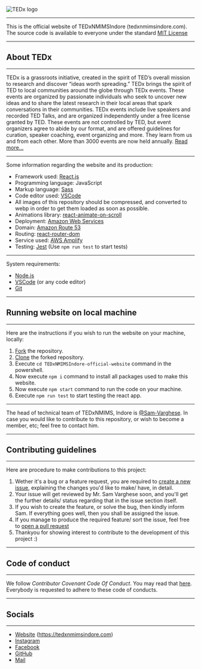 ![TEDx logo](%PUBLIC%/../public/images/tedxLogo.webp)

---

This is the official website of TEDxNMIMSIndore (tedxnmimsindore.com). The source code is available to everyone under the standard [MIT License](https://github.com/TEDx-NMIMS-Indore/TEDx-NMIMS-Indore-official-website/blob/main/LICENSE)

---

## About TEDx

---

TEDx is a grassroots initiative, created in the spirit of TED’s overall mission to research and discover “ideas worth spreading.” TEDx brings the spirit of TED to local communities around the globe through TEDx events. These events are organized by passionate individuals who seek to uncover new ideas and to share the latest research in their local areas that spark conversations in their communities. TEDx events include live speakers and recorded TED Talks, and are organized independently under a free license granted by TED. These events are not controlled by TED, but event organizers agree to abide by our format, and are offered guidelines for curation, speaker coaching, event organizing and more. They learn from us and from each other. More than 3000 events are now held annually. [Read more...](https://www.ted.com/about/programs-initiatives/tedx-program)

---

Some information regarding the website and its production:

-   Framework used: [React.js](https://reactjs.org)
-   Programming language: JavaScript
-   Markup language: [Sass](https://sass-lang.com/)
-   Code editor used: [VSCode](https://code.visualstudio.com/)
-   All images of this repository should be compressed, and converted to webp in order to get them loaded as soon as possible.
-   Animations library: [react-animate-on-scroll](https://dbramwell.github.io/react-animate-on-scroll/#home)
-   Deployment: [Amazon Web Services](https://aws.amazon.com/)
-   Domain: [Amazon Route 53](https://aws.amazon.com/route53/)
-   Routing: [react-router-dom](https://v5.reactrouter.com/web/guides/quick-start)
-   Service used: [AWS Amplify](https://aws.amazon.com/amplify/?did=ap_card&trk=ap_card)
-   Testing: [Jest](https://jestjs.io/) (Use `npm run test` to start tests)

---

System requirements:

-   [Node.js](https://nodejs.org/en/)
-   [VSCode](https://code.visualstudio.com/) (or any code editor)
-   [Git](https://git-scm.com/)

---

## Running website on local machine

---

Here are the instructions if you wish to run the website on your machine, locally:

1. [Fork](https://docs.github.com/en/get-started/quickstart/fork-a-repo) the repository.
2. [Clone](https://docs.github.com/en/repositories/creating-and-managing-repositories/cloning-a-repository) the forked repository.
3. Execute `cd TEDxNMIMSIndore-official-website` command in the powershell.
4. Now execute `npm i` command to install all packages used to make this website.
5. Now execute `npm start` command to run the code on your machine.
6. Execute `npm run test` to start testing the react app.

---

The head of technical team of TEDxNMIMS, Indore is [@Sam-Varghese](https://www.linkedin.com/in/sam-varghese-1a7701209/). In case you would like to contribute to this repository, or wish to become a member, etc; feel free to contact him.

---

## Contributing guidelines

---

Here are procedure to make contributions to this project:

1. Wether it's a bug or a feature request, you are required to [create a new issue](https://docs.github.com/en/issues/tracking-your-work-with-issues/creating-an-issue), explaining the changes you'd like to make/ have, in detail.
2. Your issue will get reviewed by Mr. Sam Varghese soon, and you'll get the further details/ status regarding that in the issue section itself.
3. If you wish to create the feature, or solve the bug, then kindly inform Sam. If everything goes well, then you shall be assigned the issue.
4. If you manage to produce the required feature/ sort the issue, feel free to [open a pull request](https://docs.github.com/en/pull-requests/collaborating-with-pull-requests/proposing-changes-to-your-work-with-pull-requests/creating-a-pull-request)
5. Thankyou for showing interest to contribute to the development of this project :)

---

## Code of conduct

---

We follow _Contributor Covenant Code Of Conduct_. You may read that [here](./CODE_OF_CONDUCT.md). Everybody is requested to adhere to these code of conducts.

---

## Socials

---

- [Website](https://tedxnmimsindore.com) (https://tedxnmimsindore.com)
- [Instagram](https://www.instagram.com/tedxnmimsindore/)
- [Facebook](https://www.facebook.com/tedx.nmimsindore.1)
- [GitHub](https://github.com/TEDx-NMIMS-Indore)
- [Mail](mailto:tedxnmimsindore19@gmail.com)
